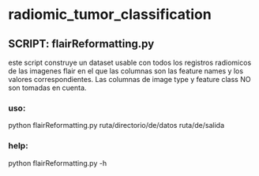 # radiomic_tumor_classification

## SCRIPT: flairReformatting.py
este script construye un dataset usable con todos los registros radiomicos de las imagenes flair en el que las columnas son las feature names y los valores correspondientes. Las columnas de image type y feature class NO son tomadas en cuenta. 

### uso: 
python flairReformatting.py ruta/directorio/de/datos ruta/de/salida

### help: 
python flairReformatting.py -h

